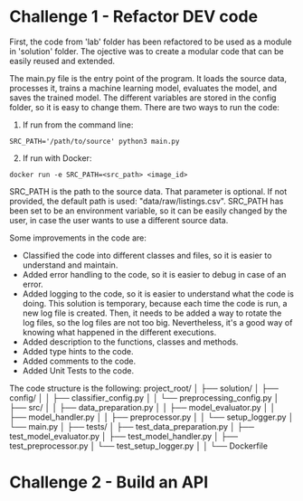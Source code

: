 # Challenge 1 - Refactor DEV code

First, the code from 'lab' folder has been refactored to be used as a module in 'solution' folder. The ojective was to create a modular code that can be easily reused and extended.

The main.py file is the entry point of the program. It loads the source data, processes it, trains a machine learning model, evaluates the model, and saves the trained model. The different variables are stored in the config folder, so it is easy to change them. There are two ways to run the code:

1. If run from the command line:
```
SRC_PATH='/path/to/source' python3 main.py
```

2. If run with Docker:
```
docker run -e SRC_PATH=<src_path> <image_id>
```

SRC_PATH is the path to the source data. That parameter is optional. If not provided, the default path is used: "data/raw/listings.csv". SRC_PATH has been set to be an environment variable, so it can be easily changed by the user, in case the user wants to use a different source data.

Some improvements in the code are:
- Classified the code into different classes and files, so it is easier to understand and maintain.
- Added error handling to the code, so it is easier to debug in case of an error.
- Added logging to the code, so it is easier to understand what the code is doing. This solution is temporary, because each time the code is run, a new log file is created. Then, it needs to be added a way to rotate the log files, so the log files are not too big. Nevertheless, it's a good way of knowing what happened in the different executions.
- Added description to the functions, classes and methods.
- Added type hints to the code.
- Added comments to the code.
- Added Unit Tests to the code.

The code structure is the following:
project_root/
│
├── solution/
│   ├── config/
│   │   ├── classifier_config.py
│   │   └── preprocessing_config.py
│   ├── src/
│   │   ├── data_preparation.py
│   │   ├── model_evaluator.py
│   │   ├── model_handler.py
│   │   ├── preprocessor.py
│   │   └── setup_logger.py
│   └── main.py
│
├── tests/
│   ├── test_data_preparation.py
│   ├── test_model_evaluator.py
│   ├── test_model_handler.py
│   ├── test_preprocessor.py
│   └── test_setup_logger.py
│
│
└── Dockerfile

# Challenge 2 - Build an API